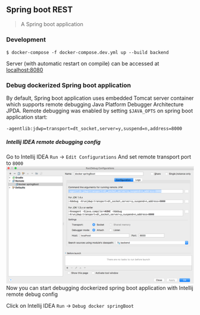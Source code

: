 ## Spring boot REST ##
> A Spring boot application

### Development ###
    
    $ docker-compose -f docker-compose.dev.yml up --build backend

Server (with automatic restart on compile) can be accessed at [localhost:8080](http://localhost:8080)

### Debug dockerized Spring boot application ###

By default, Spring boot application uses embedded Tomcat server container which supports
remote debugging Java Platform Debugger Architecture JPDA. 
Remote debugging was enabled by setting `$JAVA_OPTS` on spring boot application start: 
    
    -agentlib:jdwp=transport=dt_socket,server=y,suspend=n,address=8000

##### Intellij IDEA remote debugging config #####

Go to Intellij IDEA `Run` -> `Edit Configurations`
And set remote transport port to `8000`
![ ](https://github.com/chuan-su/klartext/blob/master/backend/intellij_remote_debug_config.png)
Now you can start debugging dockerized spring boot application with Intellij remote debug config

Click on Intellij IDEA `Run` -> `Debug docker springBoot`

